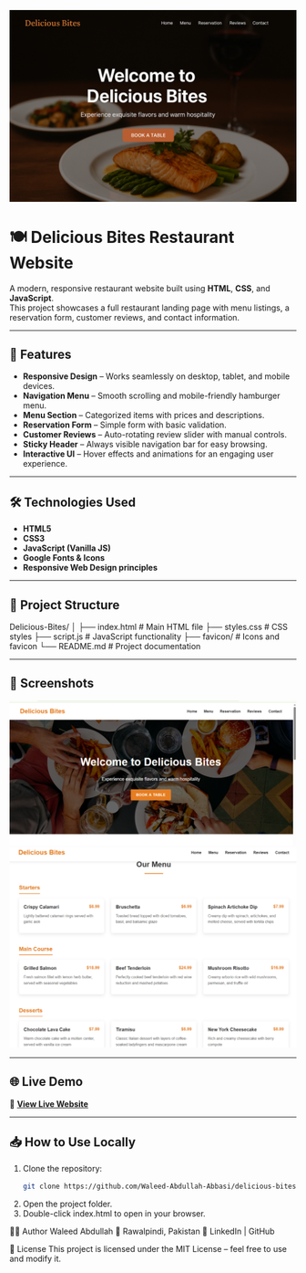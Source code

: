 ![Delicious Bites Restaurant Banner](banner.png)
# 🍽️ Delicious Bites Restaurant Website

A modern, responsive restaurant website built using **HTML**, **CSS**, and **JavaScript**.  
This project showcases a full restaurant landing page with menu listings, a reservation form, customer reviews, and contact information.

---

## 🚀 Features
- **Responsive Design** – Works seamlessly on desktop, tablet, and mobile devices.
- **Navigation Menu** – Smooth scrolling and mobile-friendly hamburger menu.
- **Menu Section** – Categorized items with prices and descriptions.
- **Reservation Form** – Simple form with basic validation.
- **Customer Reviews** – Auto-rotating review slider with manual controls.
- **Sticky Header** – Always visible navigation bar for easy browsing.
- **Interactive UI** – Hover effects and animations for an engaging user experience.

---

## 🛠️ Technologies Used
- **HTML5**
- **CSS3**
- **JavaScript (Vanilla JS)**
- **Google Fonts & Icons**
- **Responsive Web Design principles**

---

## 📂 Project Structure
Delicious-Bites/
│
├── index.html # Main HTML file
├── styles.css # CSS styles
├── script.js # JavaScript functionality
├── favicon/ # Icons and favicon
└── README.md # Project documentation


---

## 📸 Screenshots
![Homepage Screenshot](screenshot-home.png)
![Menu Screenshot](screenshot-menu.png)

---

## 🌐 Live Demo
🔗 **[View Live Website](https://Waleed-Abdullah-Abbasi.github.io/delicious-bites-restaurant/)**

---

## 📥 How to Use Locally
1. Clone the repository:
   ```bash
   git clone https://github.com/Waleed-Abdullah-Abbasi/delicious-bites-restaurant.git
2. Open the project folder.
3. Double-click index.html to open in your browser.

👨‍💻 Author
Waleed Abdullah
📍 Rawalpindi, Pakistan
🔗 LinkedIn | GitHub

📜 License
This project is licensed under the MIT License – feel free to use and modify it.

